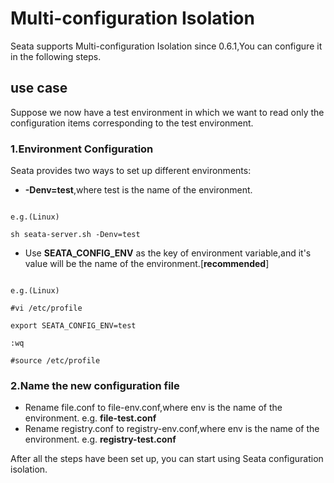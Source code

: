 # Multi-configuration Isolation

Seata supports Multi-configuration Isolation since 0.6.1,You can configure it in the following steps.

## use case 

Suppose we now have a test environment in which we want to read only the configuration items corresponding to the test environment.

### 1.Environment Configuration 

Seata provides two ways to set up different environments:

- **-Denv=test**,where test is the name of the environment.
```shell

e.g.(Linux)

sh seata-server.sh -Denv=test
```
- Use **SEATA_CONFIG_ENV** as the key of environment variable,and it's value will be the name of the environment.[**recommended**]
```shell

e.g.(Linux)

#vi /etc/profile 

export SEATA_CONFIG_ENV=test

:wq

#source /etc/profile
```

### 2.Name the new configuration file

- Rename file.conf to file-env.conf,where env is the name of the environment. e.g. **file-test.conf**
- Rename registry.conf to registry-env.conf,where env is the name of the environment. e.g. **registry-test.conf**

After all the steps have been set up, you can start using Seata configuration isolation.